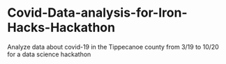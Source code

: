 # Covid-Data-analysis-for-Iron-Hacks-Hackathon
Analyze data about covid-19 in the Tippecanoe county from 3/19 to 10/20 for a data science hackathon
